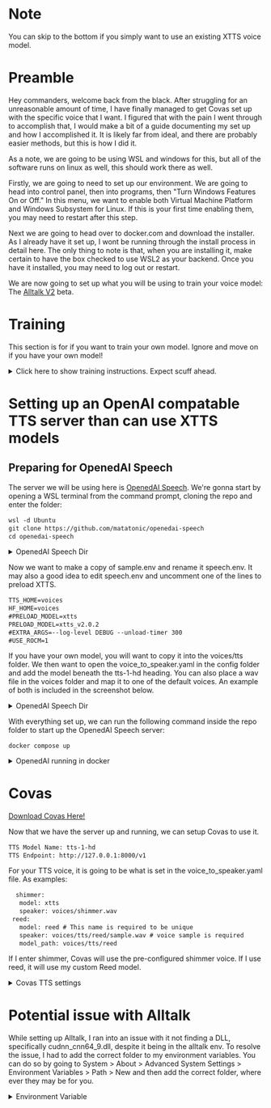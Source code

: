 # Note
 You can skip to the bottom if you simply want to use an existing XTTS voice model.

# Preamble
 Hey commanders, welcome back from the black. After struggling for an unreasonable amount of time, I have finally managed to get Covas set up with the specific voice that I want. I figured that with the pain I went through to accomplish that, I would make a bit of a guide documenting my set up and how I accomplished it. It is likely far from ideal, and there are probably easier methods, but this is how I did it.
 
 As a note, we are going to be using WSL and windows for this, but all of the software runs on linux as well, this should work there as well.

 Firstly, we are going to need to set up our environment. We are going to head into control panel, then into programs, then "Turn Windows Features On or Off." In this menu, we want to enable both Virtual Machine Platform and Windows Subsystem for Linux. If this is your first time enabling them, you may need to restart after this step. 

 Next we are going to head over to docker.com and download the installer. As I already have it set up, I wont be running through the install process in detail here. The only thing to note is that, when you are installing it, make certain to have the box checked to use WSL2 as your backend. Once you have it installed, you may need to log out or restart.

 We are now going to set up what you will be using to train your voice model: The [Alltalk V2](https://github.com/erew123/alltalk_tts/wiki/Install-%E2%80%90-Standalone-Installation) beta.

# Training
This section is for if you want to train your own model. Ignore and move on if you have your own model!

<details><summary>Click here to show training instructions. Expect scuff ahead.</summary>

## Setting up Alltalk
 Before installing AllTalk, ensure you have the following:

* Git for cloning GitHub repositories. 
* Microsoft C++ Build Tools and Windows SDK for proper Python functionality. [Installation instructions](https://github.com/erew123/alltalk_tts/wiki/Install-%E2%80%90-WINDOWS-%E2%80%90-Python-C-&-SDK-Requirements)
* Espeak-ng for multiple TTS engines to function. [Installation instructions](https://github.com/erew123/alltalk_tts/wiki/Install-%E2%80%90-WINDOWS-%E2%80%90-Espeak%E2%80%90ng)

 If you already have these installed, you can proceed directly to the Quick Setup instructions.

Open Command Prompt and navigate to your preferred directory:

	cd /d C:\path\to\your\preferred\directory

Clone the AllTalk repository:

  	git clone -b alltalkbeta https://github.com/erew123/alltalk_tts

Navigate to the AllTalk directory:

  	cd alltalk_tts

Run the setup script:

	atsetup.bat

 Follow the on-screen prompts:
  * Select Standalone Installation and then Option 1.
  * Follow any additional instructions to install required files.

# Creating samples for our dataset
 From here we are ready to begin creating our voice model. The first thing you will want to do is get a wav file of the voice you want to clone and place it in the voices folder of your Alltalk installation.
 
 <details><summary>Screenshot</summary>

![](screenshots/voice-sample-dir.png?raw=true)

</details>

 From here, you are going to start the Alltalk server. This can be done by either opening the start_alltalk.bat file in the folder you cloned, or by opening a command prompt, CDing into the directory and running the bat file this way. By default, you will be connecting to http://127.0.0.1:7852/ to access the webui. But what we really want is the TTS generator, which is by default at http://127.0.0.1:7851/static/tts_generator/tts_generator.html

 We will be using this to generate what we need for our dataset. Included in this repository, you will find a collection of prompts in various languages, pulled from the [Piper Recording Studio](https://github.com/rhasspy/piper-recording-studio) repo, leading digits stripped from them. Grab all three files from the language of your choice, English in my case, and drop them in the Text Input section of the generator. Each line should have a single sentence.

 Next, we want to set the chunk size to 1, playback to none, and the Character voice to your choice. In my case, I am using Reed, from Arknights. Our settings set, we hit generate and wait for it to finish. Once it is done, we can go ahead and stop the Alltalk server.

 <details><summary>Screenshot</summary>

![](screenshots/genvoice.png?raw=true)

</details>

## Its time for our Anime Training Arc!
 Now that we have our samples, we are going to move on to training. We now want to go back to our Alltalk directory. Because we have 1150 samples, it is best that we transfer them first, then begin the dataset creation. The TTS generator will have put them in the outputs folder. We want to copy them to the finetune/put-voice-samples-in-here folder, as shown below. 

 <details><summary>Screenshot</summary>

![](screenshots/move.png?raw=true)

</details>

 Next up we want to run the start_finetune.bat file to start the trainer. Once its finished loading, it should automatically open itself in a browser window. If it does not, you can use http://127.0.0.1:7052/ to access it. By default it will open to a status page, show below. You want to make certain all of the boxes are green. If they are not, there are tabs along the top that _should_ will give you more info on how to resolve those issues.

<details><summary>Screenshot</summary>

![](screenshots/finetunestatus.png?raw=true)

</details>

 Next up, we are moving to step one. Because we already moved our audio samples beforehand, all we need to do here is fill in the project name and hit Create Dataset at the bottom.

<details><summary>Screenshot</summary>

![](screenshots/step1.png?raw=true)

</details>

When we move over to step two, the fields should have autopopulated the appropriate data for your dataset, so all we need to do here is make sure our project name is correct, and hit Run the Training. I don't know nearly enough about the underlying nonsense that is AI training to advise on what settings are optimal, so I left them all the same and it turned out quite well. It took me about an hour to train 10 epochs with my setup. 

<details><summary>Screenshot</summary>

![](screenshots/step2.png?raw=true)

</details>

 Once its finished, head over to step three. Put the project name in the top right text box, click Refresh, load, set a prompt and then hit generate to get a sample of your model.

<details><summary>Screenshot</summary>

![](screenshots/step3.png?raw=true)

</details>

 If you aren't quite happy, and want to continue training, you can head back to step two, and in the model option, select the previous model, rather than xtts.

<details><summary>Screenshot</summary>

![](screenshots/unhappy.png?raw=true)

</details>

If you are happy, head over to the final tab. Enter your project name, refresh dropdowns, select the model you are happy with and set your folder name. The compact and move button will move the model to your alltalk/models/xtts folder.

<details><summary>Screenshot</summary>

![](screenshots/happy.png?raw=true)

</details>

</details>

# Setting up an OpenAI compatable TTS server than can use XTTS models

## Preparing for OpenedAI Speech
 The server we will be using here is [OpenedAI Speech](https://github.com/matatonic/openedai-speech). We're gonna start by opening a WSL terminal from the command prompt, cloning the repo and enter the folder:

  	wsl -d Ubuntu
  	git clone https://github.com/matatonic/openedai-speech
  	cd openedai-speech

<details><summary>OpenedAI Speech Dir</summary>

![](screenshots/openedai.png?raw=true)

</details>

 Now we want to make a copy of sample.env and rename it speech.env. It may also a good idea to edit speech.env and uncomment one of the lines to preload XTTS.
 ```
TTS_HOME=voices
HF_HOME=voices
#PRELOAD_MODEL=xtts
PRELOAD_MODEL=xtts_v2.0.2
#EXTRA_ARGS=--log-level DEBUG --unload-timer 300
#USE_ROCM=1
```

 If you have your own model, you will want to copy it into the voices/tts folder. We then want to open the voice_to_speaker.yaml in the config folder and add the model beneath the tts-1-hd heading. You can also place a wav file in the voices folder and map it to one of the default voices. An example of both is included in the screenshot below. 

<details><summary>OpenedAI Speech Dir</summary>

![](screenshots/configyaml.png?raw=true)

</details>

With everything set up, we can run the following command inside the repo folder to start up the OpenedAI Speech server:

```
docker compose up
```
<details><summary>OpenedAI running in docker</summary>

![](screenshots/dockerterm.png?raw=true)

</details>

# Covas
 [Download Covas Here!](https://github.com/RatherRude/Elite-Dangerous-AI-Integration)

 Now that we have the server up and running, we can setup Covas to use it.
 ```
 TTS Model Name: tts-1-hd
 TTS Endpoint: http://127.0.0.1:8000/v1
 ```

 For your TTS voice, it is going to be what is set in the voice_to_speaker.yaml file. As examples:
 
 ```
   shimmer:
    model: xtts
    speaker: voices/shimmer.wav
  reed:
    model: reed # This name is required to be unique
    speaker: voices/tts/reed/sample.wav # voice sample is required
    model_path: voices/tts/reed
```

If I enter shimmer, Covas will use the pre-configured shimmer voice. If I use reed, it will use my custom Reed model.

<details><summary>Covas TTS settings</summary>

![](screenshots/covastts.png?raw=true)

</details>

# Potential issue with Alltalk
 While setting up Alltalk, I ran into an issue with it not finding a DLL, specifically cudnn_cnn64_9.dll, despite it being in the alltalk env. To resolve the issue, I had to add the correct folder to my environment variables. You can do so by going to System > About > Advanced System Settings > Environment Variables > Path > New and then add the correct folder, where ever they may be for you.

 <details><summary>Environment Variable</summary>

![](screenshots/sysvar.png?raw=true)

</details>
